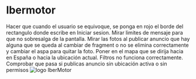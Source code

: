 # Ibermotor
Hacer que cuando el usuario se equivoque, se ponga en rojo el borde del rectangulo donde escribe en Iniciar sesion.
Mirar limites de mensaje para que no sobresalga de la pantalla.
Mirar las fotos al publicar anuncio que hay alguna que se queda al cambiar de fragment o no se elimina correctamente y cambiar el aspa para quitar la foto.
Poner en el mapa que se dirija hacia en España o hacia la ubicación actual.
Filtros no funciona correctamente.
Comprobar que pasa si publicas anuncio sin ubicación activa o sin permisos
![logo IberMotor](https://github.com/JSergio86/IberMotor/assets/80743922/d0e7b2fd-c560-4fc7-92c4-c19fcc509298)
